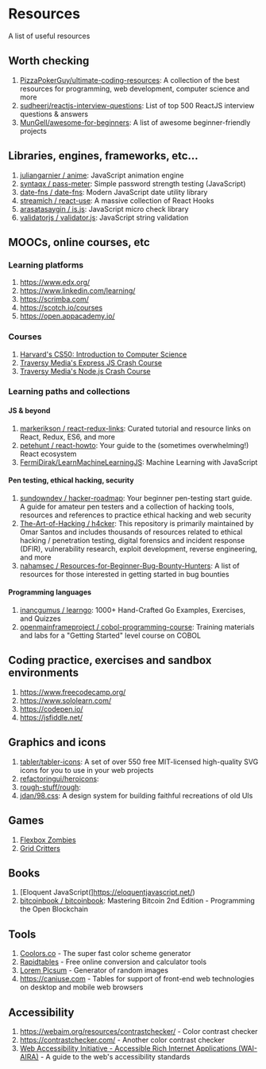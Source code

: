 # Resources
A list of useful resources

## Worth checking
1. [PizzaPokerGuy/ultimate-coding-resources](https://github.com/PizzaPokerGuy/ultimate-coding-resources): A collection of the best resources for programming, web development, computer science and more
1. [sudheerj/reactjs-interview-questions](https://github.com/sudheerj/reactjs-interview-questions): List of top 500 ReactJS interview questions & answers
1. [MunGell/awesome-for-beginners](https://github.com/MunGell/awesome-for-beginners): A list of awesome beginner-friendly projects

## Libraries, engines, frameworks, etc...
1. [juliangarnier / anime](https://github.com/juliangarnier/anime): JavaScript animation engine 
1. [syntaqx / pass-meter](https://github.com/syntaqx/pass-meter): Simple password strength testing (JavaScript)
1. [date-fns / date-fns](https://github.com/date-fns/date-fns): Modern JavaScript date utility library
1. [streamich / react-use](https://github.com/streamich/react-use): A massive collection of React Hooks
1. [arasatasaygin / is.js](https://github.com/arasatasaygin/is.js): JavaScript micro check library
1. [validatorjs / validator.js](https://github.com/validatorjs/validator.js): JavaScript string validation

## MOOCs, online courses, etc

### Learning platforms 
1. https://www.edx.org/
1. https://www.linkedin.com/learning/
1. https://scrimba.com/
1. https://scotch.io/courses
1. https://open.appacademy.io/

### Courses
1. [Harvard's CS50: Introduction to Computer Science](https://courses.edx.org/courses/course-v1:HarvardX+CS50+X/course/)
1. [Traversy Media's Express JS Crash Course](https://www.youtube.com/watch?v=L72fhGm1tfE)
1. [Traversy Media's Node.js Crash Course](https://www.youtube.com/watch?v=fBNz5xF-Kx4)

### Learning paths and collections
#### JS & beyond
1. [markerikson / react-redux-links](https://github.com/markerikson/react-redux-links): Curated tutorial and resource links on React, Redux, ES6, and more
1. [petehunt / react-howto](https://github.com/petehunt/react-howto): Your guide to the (sometimes overwhelming!) React ecosystem
1. [FermiDirak/LearnMachineLearningJS](https://github.com/FermiDirak/LearnMachineLearningJS): Machine Learning with JavaScript


#### Pen testing, ethical hacking, security
1. [sundowndev / hacker-roadmap](https://sundowndev.github.io/hacker-roadmap/): Your beginner pen-testing start guide. A guide for amateur pen testers and a collection of hacking tools, resources and references to practice ethical hacking and web security
1. [The-Art-of-Hacking / h4cker](https://github.com/The-Art-of-Hacking/h4cker): This repository is primarily maintained by Omar Santos and includes thousands of resources related to ethical hacking / penetration testing, digital forensics and incident response (DFIR), vulnerability research, exploit development, reverse engineering, and more
1. [nahamsec / Resources-for-Beginner-Bug-Bounty-Hunters](https://github.com/nahamsec/Resources-for-Beginner-Bug-Bounty-Hunters): A list of resources for those interested in getting started in bug bounties

#### Programming languages
1. [inancgumus / learngo](https://github.com/inancgumus/learngo): 1000+ Hand-Crafted Go Examples, Exercises, and Quizzes
1. [openmainframeproject / cobol-programming-course](https://github.com/openmainframeproject/cobol-programming-course): Training materials and labs for a "Getting Started" level course on COBOL

## Coding practice, exercises and sandbox environments
1. https://www.freecodecamp.org/
1. https://www.sololearn.com/
1. https://codepen.io/
1. https://jsfiddle.net/

## Graphics and icons
1. [tabler/tabler-icons](https://github.com/tabler/tabler-icons): A set of over 550 free MIT-licensed high-quality SVG icons for you to use in your web projects
1. [refactoringui/heroicons](https://github.com/refactoringui/heroicons): 
1. [rough-stuff/rough](https://github.com/rough-stuff/rough): 
1. [jdan/98.css](https://github.com/jdan/98.css): A design system for building faithful recreations of old UIs

## Games
1. [Flexbox Zombies](https://flexboxzombies.com/p/flexbox-zombies)
1. [Grid Critters](https://gridcritters.com/)

## Books
1. [Eloquent JavaScript(]https://eloquentjavascript.net/)
1. [bitcoinbook / bitcoinbook](https://github.com/bitcoinbook/bitcoinbook): Mastering Bitcoin 2nd Edition - Programming the Open Blockchain

## Tools
1. [Coolors.co](https://coolors.co/) - The super fast color scheme generator
1. [Rapidtables](https://www.rapidtables.com/) - Free online conversion and calculator tools
1. [Lorem Picsum](https://picsum.photos/) - Generator of random images
1. https://caniuse.com - Tables for support of front-end web technologies on desktop and mobile web browsers


## Accessibility
1. https://webaim.org/resources/contrastchecker/ - Color contrast checker
1. https://contrastchecker.com/ - Another color contrast checker
1. [Web Accessibility Initiative -  Accessible Rich Internet Applications (WAI-AIRA)](https://www.w3.org/WAI/standards-guidelines/aria/) - A guide to the web's accessibility standards
